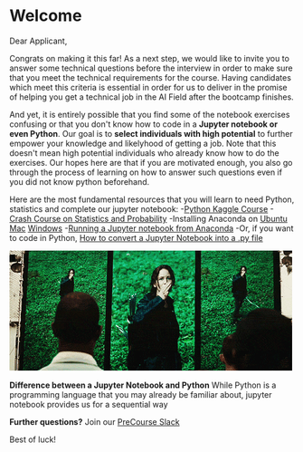 # Welcome

Dear Applicant,

Congrats on making it this far! As a next step,  we would like to invite you to answer some technical questions before the interview in order to make sure that you meet the technical requirements for the course. Having candidates which meet this criteria is essential in order for us to deliver in the promise of helping you get a technical job in the AI Field after the bootcamp finishes.

And yet, it is entirely possible that you find some of the notebook exercises confusing or that you don't know how to code in a **Jupyter notebook or even Python**. Our goal is to **select individuals with high potential** to further empower your knowledge and likelyhood of getting a job. Note that this doesn't mean high potential individuals who already know how to do the exercises. Our hopes here are that if you are motivated enough, you also go through the process of learning on how to answer such questions even if you did not know python beforehand. 

Here are the most fundamental resources that you will learn to need Python, statistics and complete our jupyter notebook:
-[Python Kaggle Course](https://www.kaggle.com/learn/python)
-[Crash Course on Statistics and Probability](https://www.youtube.com/watch?v=OyddY7DlV58)
-Installing Anaconda on [Ubuntu](https://www.digitalocean.com/community/tutorials/how-to-install-anaconda-on-ubuntu-18-04-quickstart) [Mac](https://docs.anaconda.com/anaconda/install/mac-os/) [Windows](https://problemsolvingwithpython.com/01-Orientation/01.03-Installing-Anaconda-on-Windows/)
-[Running a Jupyter notebook from Anaconda](https://jupyter-notebook-beginner-guide.readthedocs.io/en/latest/execute.html)
-Or, if you want to code in Python, [How to convert a Jupyter Notebook into a .py file](https://stackoverflow.com/questions/37797709/convert-json-ipython-notebook-ipynb-to-py-file)

![](hunger.gif)

**Difference between a Jupyter Notebook and Python**
While Python is a programming language that you may already be familiar about, jupyter notebook provides us for a sequential way

**Further questions?**
Join our [PreCourse Slack](https://join.slack.com/t/akademyai-precourse/shared_invite/enQtNzI3NzYxNzEwNDY3LTM0NzJmOGJmZDk3M2M0MTYxZTM1MGEzOWEyNzQxMjYxYzAyMzIxOGU4YWM5MDFiNTg2ODZjYzU2MmY1MThlMDg)

Best of luck!
